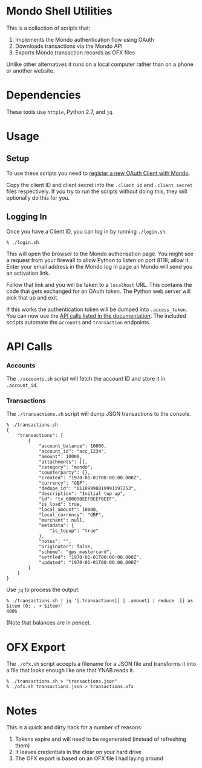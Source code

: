 # Mondo Shell Utilities

This is a collection of scripts that:

1. Implements the Mondo authentication flow using OAuth
2. Downloads transactions via the Mondo API
3. Exports Mondo transaction records as OFX files

Unlike other alternatives it runs on a local computer rather than on a phone or another website.

# Dependencies

These tools use `httpie`, Python 2.7, and `jq`.

# Usage

## Setup
To use these scripts you need to [register a new OAuth Client with Mondo](https://developers.getmondo.co.uk/apps/new).

Copy the client ID and client secret into the `.client_id` and `.client_secret` files respectively. If you try to run the scripts without doing this, they will optionally do this for you.

## Logging In

Once you have a Client ID, you can log in by running `./login.sh`. 

	% ./login.sh 

This will open the browser to the Mondo authorisation page. You might see a request from your firewall to allow Python to listen on port 8118; allow it. Enter your email address in the Mondo log in page an Mondo will send you an activation link.

Follow that link and you will be taken to a `localhost` URL. This contains the code that gets exchanged for an OAuth token. The Python web server will pick that up and exit.

If this works the authentication token will be dumped into `.access_token`. You can now use the [API calls listed in the documentation](https://getmondo.co.uk/docs/#acquire-an-access-token). The included scripts automate the `accounts` and `transaction` endpoints.

# API Calls

### Accounts

The `./accounts.sh` script will fetch the account ID and store it in `.account_id`.

### Transactions

The `./transactions.sh` script will dump JSON transactions to the console.

	% ./transactions.sh
	{
	    "transactions": [
	        {
	            "account_balance": 10000,
	            "account_id": "acc_1234",
	            "amount": 10000,
	            "attachments": [],
	            "category": "mondo",
	            "counterparty": {},
	            "created": "1970-01-01T00:00:00.000Z",
	            "currency": "GBP",
	            "dedupe_id": "01189998819991197253",
	            "description": "Initial top up",
	            "id": "tx_00009BEEFBEEFBEEF",
	            "is_load": true,
	            "local_amount": 10000,
	            "local_currency": "GBP",
	            "merchant": null,
	            "metadata": {
	                "is_topup": "true"
	            },
	            "notes": "",
	            "originator": false,
	            "scheme": "gps_mastercard",
	            "settled": "1970-01-01T00:00:00.000Z",
	            "updated": "1970-01-01T00:00:00.000Z"
	        }
		]
	}

Use `jq` to process the output:

	% ./transactions.sh | jq '[.transactions[] | .amount] | reduce .[] as $item (0; . + $item)'
	4806

(Note that balances are in pence).

# OFX Export

The `./ofx.sh` script accepts a filename for a JSON file and transforms it into a file that looks enough like one that YNAB reads it.

	% ./transactions.sh > "transactions.json"
	% ./ofx.sh transactions.json > transactions.ofx

# Notes

This is a quick and dirty hack for a number of reasons:

1. Tokens expire and will need to be regenerated (instead of refreshing them)
2. It leaves credentials in the clear on your hard drive
3. The OFX export is based on an OFX file I had laying around